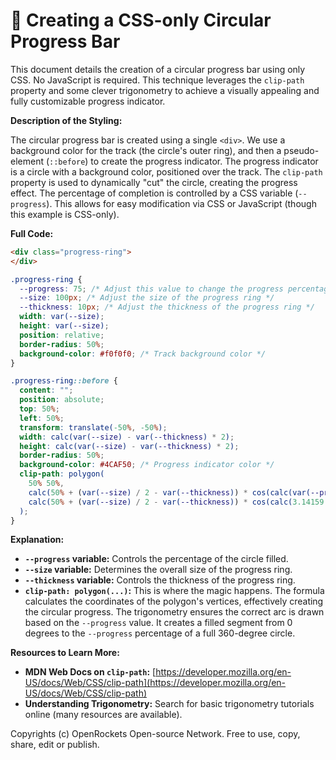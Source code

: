 # 🐞 Creating a CSS-only Circular Progress Bar


This document details the creation of a circular progress bar using only CSS.  No JavaScript is required. This technique leverages the `clip-path` property and some clever trigonometry to achieve a visually appealing and fully customizable progress indicator.

**Description of the Styling:**

The circular progress bar is created using a single `<div>`.  We use a background color for the track (the circle's outer ring), and then a pseudo-element (`::before`) to create the progress indicator. The progress indicator is a circle with a background color, positioned over the track. The `clip-path` property is used to dynamically "cut" the circle, creating the progress effect. The percentage of completion is controlled by a CSS variable (`--progress`). This allows for easy modification via CSS or JavaScript (though this example is CSS-only).

**Full Code:**

```html
<div class="progress-ring">
</div>
```

```css
.progress-ring {
  --progress: 75; /* Adjust this value to change the progress percentage (0-100) */
  --size: 100px; /* Adjust the size of the progress ring */
  --thickness: 10px; /* Adjust the thickness of the progress ring */
  width: var(--size);
  height: var(--size);
  position: relative;
  border-radius: 50%;
  background-color: #f0f0f0; /* Track background color */
}

.progress-ring::before {
  content: "";
  position: absolute;
  top: 50%;
  left: 50%;
  transform: translate(-50%, -50%);
  width: calc(var(--size) - var(--thickness) * 2);
  height: calc(var(--size) - var(--thickness) * 2);
  border-radius: 50%;
  background-color: #4CAF50; /* Progress indicator color */
  clip-path: polygon(
    50% 50%,
    calc(50% + (var(--size) / 2 - var(--thickness)) * cos(calc(var(--progress) * 3.14159 / 50))) calc(50% - (var(--size) / 2 - var(--thickness)) * sin(calc(var(--progress) * 3.14159 / 50))),
    calc(50% + (var(--size) / 2 - var(--thickness)) * cos(calc(3.14159 * 2 - var(--progress) * 3.14159 / 50))) calc(50% - (var(--size) / 2 - var(--thickness)) * sin(calc(3.14159 * 2 - var(--progress) * 3.14159 / 50)))
  );
}
```


**Explanation:**

* **`--progress` variable:** Controls the percentage of the circle filled.
* **`--size` variable:** Determines the overall size of the progress ring.
* **`--thickness` variable:** Controls the thickness of the progress ring.
* **`clip-path: polygon(...)`:** This is where the magic happens. The formula calculates the coordinates of the polygon's vertices, effectively creating the circular progress.  The trigonometry ensures the correct arc is drawn based on the `--progress` value.  It creates a filled segment from 0 degrees to the `--progress` percentage of a full 360-degree circle.

**Resources to Learn More:**

* **MDN Web Docs on `clip-path`:** [https://developer.mozilla.org/en-US/docs/Web/CSS/clip-path](https://developer.mozilla.org/en-US/docs/Web/CSS/clip-path)
* **Understanding Trigonometry:** Search for basic trigonometry tutorials online (many resources are available).

Copyrights (c) OpenRockets Open-source Network. Free to use, copy, share, edit or publish.

